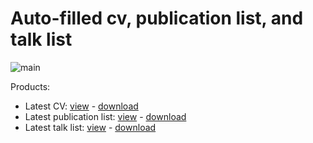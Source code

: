 # Auto-filled cv, publication list, and talk list
![main](https://github.com/RiccardoBuscicchio/CV/actions/workflows/main.yml/badge.svg?branch=main)

Products:
- Latest CV: [view](http://github.com/RiccardoBuscicchio/CV/blob/build/CV.pdf) - [download](http://github.com/RiccardoBuscicchio/CV/raw/build/CV.pdf)
- Latest publication list: [view](http://github.com/RiccardoBuscicchio/CV/blob/build/publist.pdf) - [download](http://github.com/RiccardoBuscicchio/CV/raw/build/publist.pdf)
- Latest talk list: [view](http://github.com/RiccardoBuscicchio/CV/blob/build/talklist.pdf) - [download](http://github.com/RiccardoBuscicchio/CV/raw/build/talklist.pdf) 
